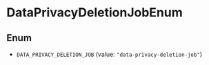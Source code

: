 # DataPrivacyDeletionJobEnum

## Enum

* `DATA_PRIVACY_DELETION_JOB` (value: `"data-privacy-deletion-job"`)
